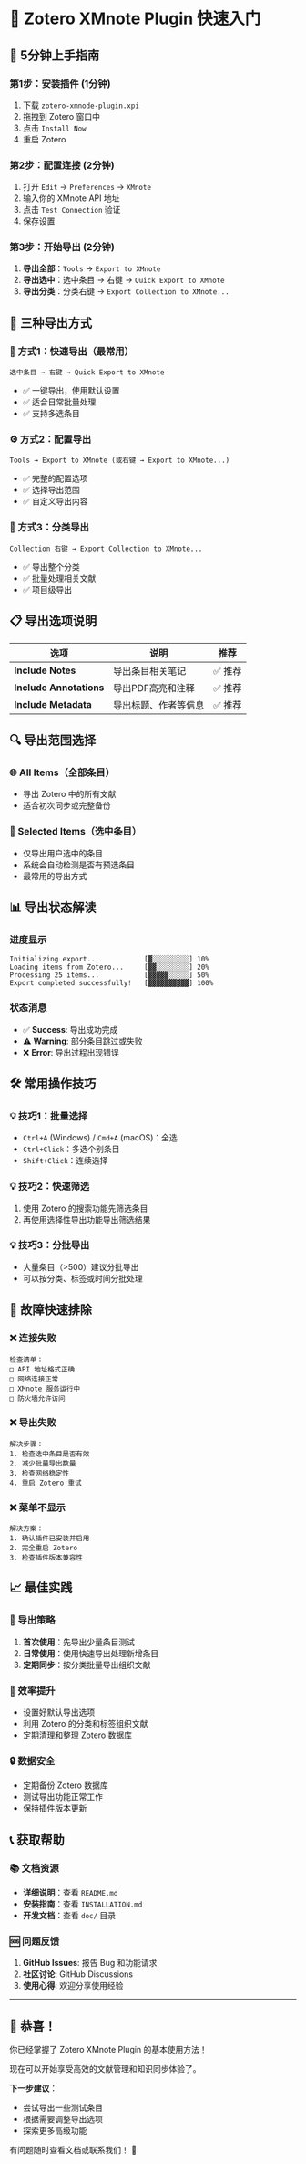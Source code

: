 # 🚀 Zotero XMnote Plugin 快速入门

## 📖 5分钟上手指南

### 第1步：安装插件 (1分钟)

1. 下载 `zotero-xmnode-plugin.xpi`
2. 拖拽到 Zotero 窗口中
3. 点击 `Install Now`
4. 重启 Zotero

### 第2步：配置连接 (2分钟)

1. 打开 `Edit` → `Preferences` → `XMnote`
2. 输入你的 XMnote API 地址
3. 点击 `Test Connection` 验证
4. 保存设置

### 第3步：开始导出 (2分钟)

1. **导出全部**：`Tools` → `Export to XMnote`
2. **导出选中**：选中条目 → 右键 → `Quick Export to XMnote`
3. **导出分类**：分类右键 → `Export Collection to XMnote...`

## 🎯 三种导出方式

### 🌟 方式1：快速导出（最常用）

```
选中条目 → 右键 → Quick Export to XMnote
```

- ✅ 一键导出，使用默认设置
- ✅ 适合日常批量处理
- ✅ 支持多选条目

### ⚙️ 方式2：配置导出

```
Tools → Export to XMnote (或右键 → Export to XMnote...)
```

- ✅ 完整的配置选项
- ✅ 选择导出范围
- ✅ 自定义导出内容

### 📁 方式3：分类导出

```
Collection 右键 → Export Collection to XMnote...
```

- ✅ 导出整个分类
- ✅ 批量处理相关文献
- ✅ 项目级导出

## 📋 导出选项说明

| 选项                      | 说明         | 推荐   |
|-------------------------|------------|------|
| **Include Notes**       | 导出条目相关笔记   | ✅ 推荐 |
| **Include Annotations** | 导出PDF高亮和注释 | ✅ 推荐 |
| **Include Metadata**    | 导出标题、作者等信息 | ✅ 推荐 |

## 🔍 导出范围选择

### 🌐 All Items（全部条目）

- 导出 Zotero 中的所有文献
- 适合初次同步或完整备份

### 🎯 Selected Items（选中条目）

- 仅导出用户选中的条目
- 系统会自动检测是否有预选条目
- 最常用的导出方式

## 📊 导出状态解读

### 进度显示

```
Initializing export...           [▓░░░░░░░░░] 10%
Loading items from Zotero...     [▓▓░░░░░░░░] 20%
Processing 25 items...           [▓▓▓▓▓░░░░░] 50%
Export completed successfully!   [▓▓▓▓▓▓▓▓▓▓] 100%
```

### 状态消息

- ✅ **Success**: 导出成功完成
- ⚠️ **Warning**: 部分条目跳过或失败
- ❌ **Error**: 导出过程出现错误

## 🛠️ 常用操作技巧

### 💡 技巧1：批量选择

- `Ctrl+A` (Windows) / `Cmd+A` (macOS)：全选
- `Ctrl+Click`：多选个别条目
- `Shift+Click`：连续选择

### 💡 技巧2：快速筛选

1. 使用 Zotero 的搜索功能先筛选条目
2. 再使用选择性导出功能导出筛选结果

### 💡 技巧3：分批导出

- 大量条目（>500）建议分批导出
- 可以按分类、标签或时间分批处理

## 🔧 故障快速排除

### ❌ 连接失败

```
检查清单：
□ API 地址格式正确
□ 网络连接正常
□ XMnote 服务运行中
□ 防火墙允许访问
```

### ❌ 导出失败

```
解决步骤：
1. 检查选中条目是否有效
2. 减少批量导出数量
3. 检查网络稳定性
4. 重启 Zotero 重试
```

### ❌ 菜单不显示

```
解决方案：
1. 确认插件已安装并启用
2. 完全重启 Zotero
3. 检查插件版本兼容性
```

## 📈 最佳实践

### 🎯 导出策略

1. **首次使用**：先导出少量条目测试
2. **日常使用**：使用快速导出处理新增条目
3. **定期同步**：按分类批量导出组织文献

### 🚀 效率提升

- 设置好默认导出选项
- 利用 Zotero 的分类和标签组织文献
- 定期清理和整理 Zotero 数据库

### 🔒 数据安全

- 定期备份 Zotero 数据库
- 测试导出功能正常工作
- 保持插件版本更新

## 📞 获取帮助

### 📚 文档资源

- **详细说明**：查看 `README.md`
- **安装指南**：查看 `INSTALLATION.md`
- **开发文档**：查看 `doc/` 目录

### 🆘 问题反馈

1. **GitHub Issues**: 报告 Bug 和功能请求
2. **社区讨论**: GitHub Discussions
3. **使用心得**: 欢迎分享使用经验

---

## 🎉 恭喜！

你已经掌握了 Zotero XMnote Plugin 的基本使用方法！

现在可以开始享受高效的文献管理和知识同步体验了。

**下一步建议**：

- 尝试导出一些测试条目
- 根据需要调整导出选项
- 探索更多高级功能

有问题随时查看文档或联系我们！ 🚀
